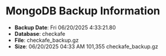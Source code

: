 # MongoDB Backup Information 
- **Backup Date**: Fri 06/20/2025  4:33:21.80 
- **Database**: checkafe 
- **File**: checkafe_backup.gz 
- **Size**: 
06/20/2025  04:33 AM           101,355 checkafe_backup.gz
